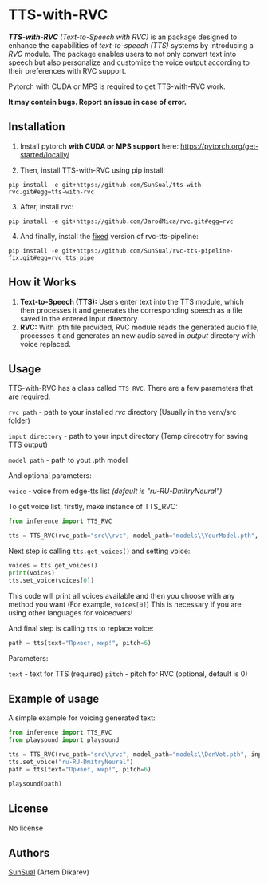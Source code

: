 # **TTS-with-RVC**

***TTS-with-RVC** (Text-to-Speech with RVC)* is an package designed to enhance the capabilities of *text-to-speech (TTS)* systems by introducing a *RVC* module. The package enables users to not only convert text into speech but also personalize and customize the voice output according to their preferences with RVC support.

Pytorch with CUDA or MPS is required to get TTS-with-RVC work.

**It may contain bugs. Report an issue in case of error.**
## **Installation**
1) Install pytorch **with CUDA or MPS support** here: https://pytorch.org/get-started/locally/

2) Then, install TTS-with-RVC using pip install:
```
pip install -e git+https://github.com/SunSual/tts-with-rvc.git#egg=tts-with-rvc
```
3) After, install rvc:
```
pip install -e git+https://github.com/JarodMica/rvc.git#egg=rvc
```
4) And finally, install the [fixed](https://github.com/SunSual/rvc-tts-pipeline-fix) version of rvc-tts-pipeline:
```
pip install -e git+https://github.com/SunSual/rvc-tts-pipeline-fix.git#egg=rvc_tts_pipe
```

## How it Works
1. **Text-to-Speech (TTS):** Users enter text into the TTS module, which then processes it and generates the corresponding speech as a file saved in the entered input directory
2. **RVC:** With .pth file provided, RVC module reads the generated audio file, processes it and generates an new audio saved in *output* directory with voice replaced.

## Usage

TTS-with-RVC has a class called `TTS_RVC`. There are a few parameters that are required:

`rvc_path` - path to your installed *rvc* directory (Usually in the venv/src folder) 

`input_directory` - path to your input directory (Temp direcotry for saving TTS output)

`model_path` - path to yout .pth model

And optional parameters:

`voice` - voice from edge-tts list *(default is "ru-RU-DmitryNeural")*

To get voice list, firstly, make instance of TTS_RVC:

```python
from inference import TTS_RVC

tts = TTS_RVC(rvc_path="src\\rvc", model_path="models\\YourModel.pth", input_directory="input\\")
```

Next step is calling `tts.get_voices()` and setting voice:

```python
voices = tts.get_voices()
print(voices)
tts.set_voice(voices[0])
```

This code will print all voices available and then you choose with any method you want (For example, `voices[0]`)
This is necessary if you are using other languages for voiceovers!

And final step is calling `tts` to replace voice:

```python 
path = tts(text="Привет, мир!", pitch=6)
```

Parameters:

`text` - text for TTS (required)
`pitch` - pitch for RVC (optional, default is 0)

## Example of usage
A simple example for voicing generated text:

```python
from inference import TTS_RVC
from playsound import playsound

tts = TTS_RVC(rvc_path="src\\rvc", model_path="models\\DenVot.pth", input_directory="input\\")
tts.set_voice("ru-RU-DmitryNeural")
path = tts(text="Привет, мир!", pitch=6)

playsound(path)
```
## License
No license

## Authors
[SunSual](https://github.com/SunSual) (Artem Dikarev)


